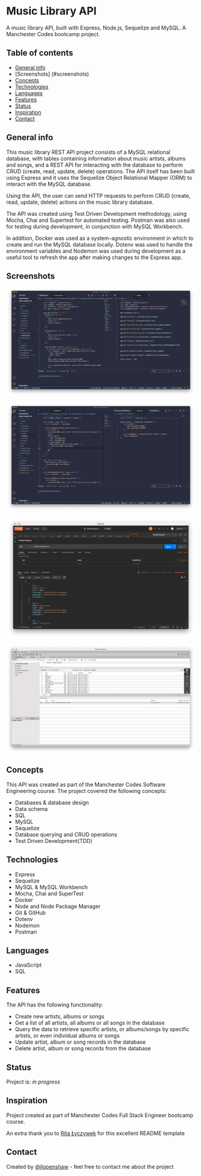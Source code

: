 # Music Library API

A music library API, built with Express, Node.js, Sequelize and MySQL. A Manchester Codes bootcamp project.

## Table of contents

* [General info](#general-info)
* [Screenshots] (#screenshots)
* [Concepts](#concepts)
* [Technologies](#technologies)
* [Languages](#languages)
* [Features](#features)
* [Status](#status)
* [Inspiration](#inspiration)
* [Contact](#contact)

## General info

This music library REST API project consists of a MySQL relational database, with tables containing information about music artists, albums and songs, and a REST API for interacting with the database to perform CRUD (create, read, update, delete) operations. The API itself has been built using Express and it uses the Sequelize Object Relational Mapper (ORM) to interact with the MySQL database.

Using the API, the user can send HTTP requests to perform CRUD (create, read, update, delete) actions on the music library database.

The API was created using Test Driven Development methodology, using Mocha, Chai and Supertest for automated testing. Postman was also used for testing during development, in conjunction with MySQL Workbench.

In addition, Docker was used as a system-agnostic environment in which to create and run the MySQL database locally. Dotenv was used to handle the environment variables and Nodemon was used during development as a useful tool to refresh the app after making changes to the Express app.

## Screenshots

![Express app code screenshot](images/express-app-screenshot.png)

![Albums screenshot](images/album-model-controllers-screenshot.png)

![Postman screenshot](images/postman-screenshot.png)

![MySQL Workbench screenshot](images/mysql-workbench-screenshot.png)


## Concepts

This API was created as part of the Manchester Codes Software Engineering course. The project covered the following concepts:

* Databases & database design
* Data schema
* SQL
* MySQL
* Sequelize
* Database querying and CRUD operations
* Test Driven Development(TDD)

## Technologies

* Express
* Sequelize
* MySQL & MySQL Workbench
* Mocha, Chai and SuperTest
* Docker
* Node and Node Package Manager
* Git & GitHub
* Dotenv
* Nodemon
* Postman
## Languages

* JavaScript
* SQL

## Features

The API has the following functionality:

* Create new artists, albums or songs
* Get a list of all artists, all albums or all songs in the database
* Query the data to retrieve specific artists, or albums/songs by specific artists, or even individual albums or songs
* Update artist, album or song records in the database
* Delete artist, album or song records from the database
## Status

Project is: _in progress_

## Inspiration

Project created as part of Manchester Codes Full Stack Engineer bootcamp course.

An extra thank you to [Rita Łyczywek](https://www.flynerd.pl/) for this excellent README template

## Contact

Created by [@jlopenshaw](https://twitter.com/Jlopenshaw) - feel free to contact me about the project
